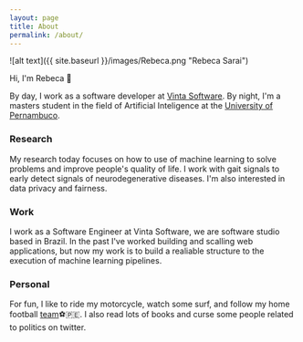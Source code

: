 ```yaml
---
layout: page
title: About
permalink: /about/
---
```


![alt text]({{ site.baseurl }}/images/Rebeca.png "Rebeca Sarai")

Hi, I'm Rebeca 🙋

By day, I work as a software developer at [Vinta Software](https://vinta.com.br). By night, I'm a masters student in the field of Artificial Inteligence at the [University of Pernambuco](https://en.wikipedia.org/wiki/University_of_Pernambuco).


### Research
My research today focuses on how to use of machine learning to solve problems and improve people's quality of life. I work with gait signals to early detect signals of neurodegenerative diseases. I'm also interested in data privacy and fairness.

### Work
I work as a Software Engineer at Vinta Software, we are software studio based in Brazil. In the past I've worked building and scalling web applications, but now my work is to build a realiable structure to the execution of machine learning pipelines.

### Personal
For fun, I like to ride my motorcycle, watch some surf, and follow my home football [team](https://www.instagram.com/nauticope/)⚽🇵🇪. I also read lots of books and curse some people related to politics on twitter.

